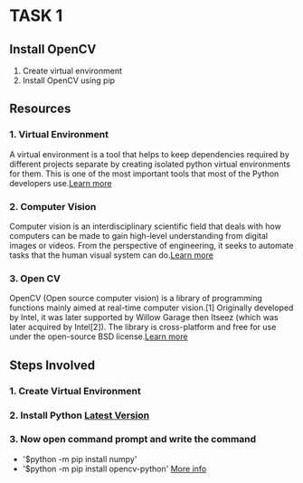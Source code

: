# TASK 1

## Install OpenCV
1. Create virtual environment
2. Install OpenCV using pip

## Resources
### 1. Virtual Environment
A virtual environment is a tool that helps to keep dependencies required by different projects separate by creating isolated python virtual environments for them. This is one of the most important tools that most of the Python developers use.[Learn more](https://www.geeksforgeeks.org/python-virtual-environment/)
### 2. Computer Vision
Computer vision is an interdisciplinary scientific field that deals with how computers can be made to gain high-level understanding from digital images or videos. From the perspective of engineering, it seeks to automate tasks that the human visual system can do.[Learn more](https://en.wikipedia.org/wiki/Computer_vision)
### 3. Open CV
OpenCV (Open source computer vision) is a library of programming functions mainly aimed at real-time computer vision.[1] Originally developed by Intel, it was later supported by Willow Garage then Itseez (which was later acquired by Intel[2]). The library is cross-platform and free for use under the open-source BSD license.[Learn more](https://en.wikipedia.org/wiki/OpenCV)

## Steps Involved
### 1. Create Virtual Environment
### 2. Install Python [Latest Version](https://www.python.org/downloads/)
### 3. Now open command prompt and write the command
- '$python -m pip install numpy'
- '$python -m pip install opencv-python'
[More info](https://solarianprogrammer.com/2016/09/17/install-opencv-3-with-python-3-on-windows/)
